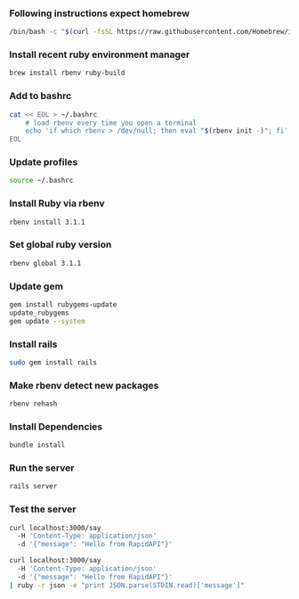 ### Following instructions expect homebrew
```bash
/bin/bash -c "$(curl -fsSL https://raw.githubusercontent.com/Homebrew/install/HEAD/install.sh)"
```

### Install recent ruby environment manager
```bash
brew install rbenv ruby-build
```

### Add to bashrc
```bash
cat << EOL > ~/.bashrc
    # load rbenv every time you open a terminal
    echo 'if which rbenv > /dev/null; then eval "$(rbenv init -)"; fi' >> 
EOL
```

### Update profiles
```bash
source ~/.bashrc
```

### Install Ruby via rbenv
```bash
rbenv install 3.1.1
```

### Set global ruby version
```bash
rbenv global 3.1.1
```

### Update gem
```bash
gem install rubygems-update
update_rubygems
gem update --system
```

### Install rails
```bash
sudo gem install rails
```

### Make rbenv detect new packages
```bash
rbenv rehash
```

### Install Dependencies
```bash
bundle install
```

### Run the server
```bash
rails server
```


### Test the server
```bash
curl localhost:3000/say
  -H 'Content-Type: application/json'
  -d '{"message": "Hello from RapidAPI"}'
```
```bash
curl localhost:3000/say
  -H 'Content-Type: application/json'
  -d '{"message": "Hello from RapidAPI"}'
| ruby -r json -e "print JSON.parse(STDIN.read)['message']"
```
